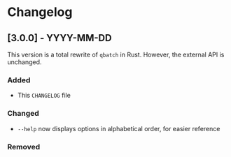 # Changelog

## [3.0.0] - YYYY-MM-DD

This version is a total rewrite of `qbatch` in Rust. However, the external API is unchanged. 

### Added
- This `CHANGELOG` file

### Changed
- `--help` now displays options in alphabetical order, for easier reference

### Removed
